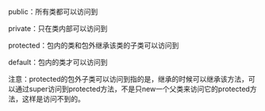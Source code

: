public：所有类都可以访问到

private：只在类内部可以访问到

protected：包内的类和包外继承该类的子类可以访问到

default：包内的类才可以访问到



注意：protected的包外子类可以访问到指的是，继承的时候可以继承该方法，可以通过super访问到protected方法，不是只new一个父类来访问它的protected方法，这样是访问不到的。